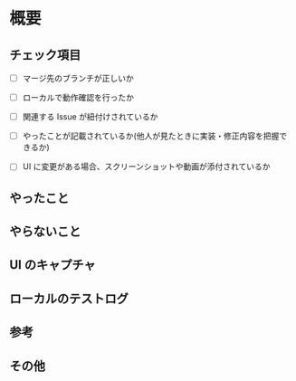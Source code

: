 # 概要

## チェック項目

- [ ] マージ先のブランチが正しいか

- [ ] ローカルで動作確認を行ったか

- [ ] 関連する Issue が紐付けされているか

- [ ] やったことが記載されているか(他人が見たときに実装・修正内容を把握できるか)

- [ ] UI に変更がある場合、スクリーンショットや動画が添付されているか

## やったこと

## やらないこと

## UI のキャプチャ

## ローカルのテストログ

## 参考

## その他
